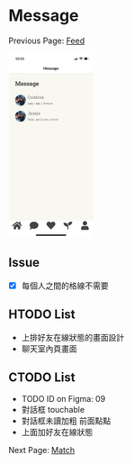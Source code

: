 # Message

Previous Page: [Feed](./Feed.md)

<img src="./Message/Message.jpg" alt="Message Demo" width="30%">

## Issue
- [x] 每個人之間的格線不需要
  
## HTODO List
- 上排好友在線狀態的畫面設計
- 聊天室內頁畫面

## CTODO List
- TODO ID on Figma: 09
- 對話框 touchable
- 對話框未讀加粗 前面點點
- 上面加好友在線狀態

Next Page: [Match](./Match.md)